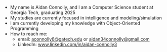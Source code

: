 -  My name is Aidan Connolly, and I am a Computer Science student at Georgia Tech, graduating 2025
-  My studies are currently focused in intelligence and modeling/simulation
-  I am currently developing my knowledge with Object-Oriented Programming
-  How to reach me:
     -   email: aconnolly6@gatech.edu or aidan34connolly@gmail.com
     -   LinkedIn: www.linkedin.com/in/aidan-connolly3


